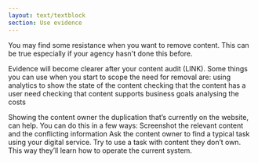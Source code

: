 ```yaml
---
layout: text/textblock
section: Use evidence
---
```

You may find some resistance when you want to remove content. This can be true especially if your agency hasn't done this before.

Evidence will become clearer after your content audit (LINK). Some things you can use when you start to scope the need for removal are: 
using analytics to show the state of the content
checking that the content has a user need
checking that content supports business goals
analysing the costs

Showing the content owner the duplication that’s currently on the website, can help. You can do this in a few ways: 
Screenshot the relevant content and the conflicting information 
Ask the content owner to find a typical task using your digital service. Try to use a task with content they don’t own. This way they’ll learn how to operate the current system.

